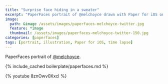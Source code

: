 ```yaml
---
title: "Surprise face hiding in a sweater"
excerpt: "PaperFaces portrait of @melchoyce drawn with Paper for iOS on an iPad."
image: 
  path: &image /assets/images/paperfaces-melchoyce-twitter.jpg 
  feature: *image
  thumbnail: /assets/images/paperfaces-melchoyce-twitter-150.jpg
categories: [paperfaces]
tags: [portrait, illustration, Paper for iOS, time lapse]
---
```


PaperFaces portrait of [@melchoyce](https://twitter.com/melchoyce).

{% include_cached boilerplate/paperfaces.md %}

{% youtube 8znOwv0XxcI %}
